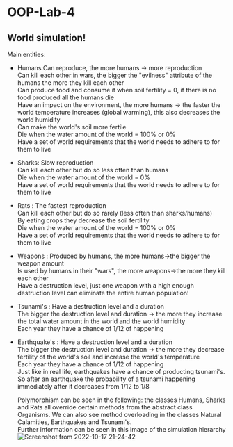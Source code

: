 # OOP-Lab-4
## World simulation!
Main entities:
- Humans:Can reproduce, the more humans -> more reproduction<br />
        Can kill each other in wars, the bigger the "evilness" attribute of the humans the more they kill each other<br />
        Can produce food and consume it when soil fertility = 0, if there is no food produced all the humans die<br />
        Have an impact on the environment, the more humans -> the faster the world temperature increases (global warming), this also decreases the world humidity <br />
        Can make the world's soil more fertile<br />
        Die when the water amount of the world = 100% or 0%<br />
        Have a set of world requirements that the world needs to adhere to for them to live<br />
- Sharks: Slow reproduction<br />
        Can kill each other but do so less often than humans<br />
        Die when the water amount of the world = 0%<br />
        Have a set of world requirements that the world needs to adhere to for them to live<br />
- Rats : The fastest reproduction<br />
        Can kill each other but do so rarely (less often than sharks/humans)<br />
        By eating crops they decrease the soil fertility<br />
        Die when the water amount of the world = 100% or 0%<br />
        Have a set of world requirements that the world needs to adhere to for them to live<br />
- Weapons : Produced by humans, the more humans->the bigger the weapon amount<br />
        Is used by humans in their "wars", the more weapons->the more they kill each other<br />
        Have a destruction level, just one weapon with a high enough destruction level can eliminate the entire human population!<br />
- Tsunami's : Have a destruction level and a duration<br />
        The bigger the destruction level and duration -> the more they increase the total water amount in the world and the world humidity <br />
        Each year they have a chance of 1/12 of happening<br />
- Earthquake's : Have a destruction level and a duration<br />
        The bigger the destruction level and duration -> the more they decrease fertility of the world's soil and increase the world's temperature <br />
        Each year they have a chance of 1/12 of happening<br />
        Just like in real life, earthquakes have a chance of producting tsunami's. So after an earthquake the probability of a tsunami happening immediately after it decreases
        from 1/12 to 1/8<br />
  
  Polymorphism can be seen in the following: the classes Humans, Sharks and Rats all override certain methods from the abstract class Organisms. We can 
  also see method overloading in the classes Natural Calamities, Earthquakes and Tsunami's. <br />
  Further information can be seen in this image of the simulation hierarchy
  ![Screenshot from 2022-10-17 21-24-42](https://user-images.githubusercontent.com/113375838/196381757-185e79b6-c5b9-4c17-96c1-74c2ec44eb1b.png)


        
      
        
        
